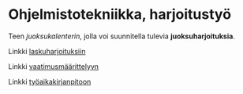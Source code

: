 # Ohjelmistotekniikka, harjoitustyö

Teen _juoksukalenterin_, jolla voi suunnitella tulevia **juoksuharjoituksia**. 

Linkki [laskuharjoituksiin](https://github.com/ah-pasila/ot-running-calendar/tree/master/laskarit)

Linkki [vaatimusmäärittelyyn](https://github.com/ah-pasila/ot-running-calendar/blob/master/dokumentaatio/vaatimusmaarittely.md)

Linkki [työaikakirjanpitoon](https://github.com/ah-pasila/ot-running-calendar/blob/master/dokumentaatio/tyoaikakirjanpito.md)

